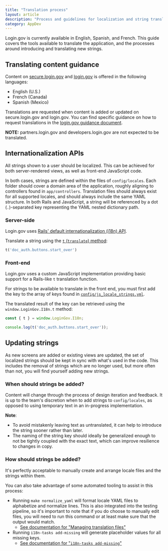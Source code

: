 ```yaml
---
title: "Translation process"
layout: article
description: "Process and guidelines for localization and string translation"
category: AppDev
---
```


Login.gov is currently available in English, Spanish, and French. This guide covers the tools available to translate the application, and the processes around introducing and translating new strings.

## Translating content guidance

Content on [secure.login.gov](https://secure.login.gov) and [login.gov](https://login.gov) is offered in the following languages:

- English (U.S.)
- French (Canada)
- Spanish (Mexico)

Translations are requested when content is added or updated on secure.login.gov and login.gov. You can find specific guidance on how to request translations in the [login.gov guidance document](https://docs.google.com/document/d/1-wNXxyvxrsUeHkMOfhBpoSTCTZULOXNlCkBdNxiLa3c/edit).

**NOTE:** partners.login.gov and developers.login.gov are not expected to be translated.

## Internationalization APIs

All strings shown to a user should be localized. This can be achieved for both server-rendered views, as well as front-end JavaScript code.

In both cases, strings are defined within the files of `config/locales`. Each folder should cover a domain area of the application, roughly aligning to controllers found in `app/controllers`. Translation files should always exist for all supported locales, and should always include the same YAML structure. In both Rails and JavaScript, a string will be referenced by a dot (`.`)-separated key representing the YAML nested dictionary path.

### Server-side

Login.gov uses [Rails' default internationalization (i18n) API](https://guides.rubyonrails.org/i18n.html).

Translate a string using the [`t` (`translate`) method](https://guides.rubyonrails.org/i18n.html#the-public-i18n-api):

```ruby
t('doc_auth.buttons.start_over')
```

### Front-end

Login.gov uses a custom JavaScript implementation providing basic support for a Rails-like `t` translation function.

For strings to be available to translate in the front end, you must first add the key to the array of keys found in [`config/js_locale_strings.yml`](https://github.com/18F/identity-idp/blob/master/config/js_locale_strings.yml).

The translated result of the key can be retrieved using the `window.LoginGov.I18n.t` method:

```js
const { t } = window.LoginGov.I18n;

console.log(t('doc_auth.buttons.start_over'));
```

## Updating strings

As new screens are added or existing views are updated, the set of localized strings should be kept in sync with what's used in the code. This includes the removal of strings which are no longer used, but more often than not, you will find yourself adding new strings.

### When should strings be added?

Content will change through the process of design iteration and feedback. It is up to the team's discretion when to add strings to `config/locales`, as opposed to using temporary text in an in-progress implementation.

**Note**:

- To avoid mistakenly leaving text as untranslated, it can help to introduce the string sooner rather than later.
- The naming of the string key should ideally be generalized enough to not be tightly coupled with the exact text, which can improve resilience to changes in copy.

### How should strings be added?

It's perfectly acceptable to manually create and arrange locale files and the strings within them.

You can also take advantage of some automated tooling to assist in this process:

- Running `make normalize_yaml` will format locale YAML files to alphabetize and normalize lines. This is also integrated into the testing pipeline, so it's important to note that if you do choose to manually edit files, you will need to run this command or at least make sure that the output would match.
  - [See documentation for "Managing translation files"](https://github.com/18f/identity-idp#managing-translation-files)
- Running `i18n-tasks add-missing` will generate placeholder values for all missing keys.
  - [See documentation for "`i18n-tasks add-missing`"](https://github.com/glebm/i18n-tasks#add-missing-keys)
